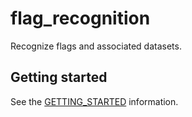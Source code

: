 # flag_recognition
Recognize flags and associated datasets.

## Getting started
See the [GETTING_STARTED](docs/GETTING_STARTED.md) information.
